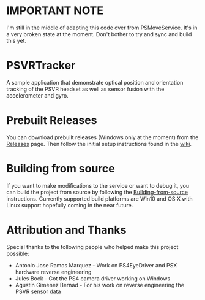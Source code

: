 # IMPORTANT NOTE
I'm still in the middle of adapting this code over from PSMoveService. It's in a very broken state at the moment. Don't bother to try and sync and build this yet.

# PSVRTracker
A sample application that demonstrate optical position and orientation tracking of the PSVR headset as well as sensor fusion with the accelerometer and gyro.

# Prebuilt Releases
You can download prebuilt releases (Windows only at the moment) from the [Releases](https://github.com/HipsterSloth/PSVRTracker/releases) page. Then follow the initial setup instructions found in the [wiki](https://github.com/HipsterSloth/PSVRTracker/wiki#initial-setup). 

# Building from source
If you want to make modifications to the service or want to debug it, you can build the project from source by following the  [Building-from-source](https://github.com/cboulay/PSMoveService/wiki/Building-from-source) instructions. Currently supported build platforms are Win10 and OS X with Linux support hopefully coming in the near future.

# Attribution and Thanks
Special thanks to the following people who helped make this project possible:
* Antonio Jose Ramos Marquez - Work on PS4EyeDriver and PSX hardware reverse engineering
* Jules Bock - Got the PS4 camera driver working on Windows
* Agustín Gimenez Bernad - For his work on reverse engineering the PSVR sensor data